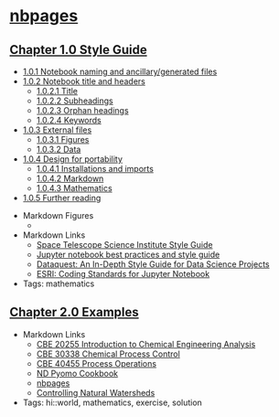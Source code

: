 # [nbpages](https://jckantor.github.io/nbpages)


## [Chapter 1.0 Style Guide](http://nbviewer.jupyter.org/github/jckantor/nbpages/blob/master/notebooks-dev/01.00-Style-Guide.ipynb)
- [1.0.1 Notebook naming and ancillary/generated files](http://nbviewer.jupyter.org/github/jckantor/nbpages/blob/master/notebooks-dev/01.00-Style-Guide.ipynb#1.0.1-Notebook-naming-and-ancillary/generated-files)
- [1.0.2 Notebook title and headers](http://nbviewer.jupyter.org/github/jckantor/nbpages/blob/master/notebooks-dev/01.00-Style-Guide.ipynb#1.0.2-Notebook-title-and-headers)
    - [1.0.2.1 Title](http://nbviewer.jupyter.org/github/jckantor/nbpages/blob/master/notebooks-dev/01.00-Style-Guide.ipynb#1.0.2.1-Title)
    - [1.0.2.2 Subheadings](http://nbviewer.jupyter.org/github/jckantor/nbpages/blob/master/notebooks-dev/01.00-Style-Guide.ipynb#1.0.2.2-Subheadings)
    - [1.0.2.3 Orphan headings](http://nbviewer.jupyter.org/github/jckantor/nbpages/blob/master/notebooks-dev/01.00-Style-Guide.ipynb#1.0.2.3-Orphan-headings)
    - [1.0.2.4 Keywords](http://nbviewer.jupyter.org/github/jckantor/nbpages/blob/master/notebooks-dev/01.00-Style-Guide.ipynb#1.0.2.4-Keywords)
- [1.0.3 External files](http://nbviewer.jupyter.org/github/jckantor/nbpages/blob/master/notebooks-dev/01.00-Style-Guide.ipynb#1.0.3-External-files)
    - [1.0.3.1 Figures](http://nbviewer.jupyter.org/github/jckantor/nbpages/blob/master/notebooks-dev/01.00-Style-Guide.ipynb#1.0.3.1-Figures)
    - [1.0.3.2 Data](http://nbviewer.jupyter.org/github/jckantor/nbpages/blob/master/notebooks-dev/01.00-Style-Guide.ipynb#1.0.3.2-Data)
- [1.0.4 Design for portability](http://nbviewer.jupyter.org/github/jckantor/nbpages/blob/master/notebooks-dev/01.00-Style-Guide.ipynb#1.0.4-Design-for-portability)
    - [1.0.4.1 Installations and imports](http://nbviewer.jupyter.org/github/jckantor/nbpages/blob/master/notebooks-dev/01.00-Style-Guide.ipynb#1.0.4.1-Installations-and-imports)
    - [1.0.4.2 Markdown](http://nbviewer.jupyter.org/github/jckantor/nbpages/blob/master/notebooks-dev/01.00-Style-Guide.ipynb#1.0.4.2-Markdown)
    - [1.0.4.3 Mathematics](http://nbviewer.jupyter.org/github/jckantor/nbpages/blob/master/notebooks-dev/01.00-Style-Guide.ipynb#1.0.4.3-Mathematics)
- [1.0.5 Further reading](http://nbviewer.jupyter.org/github/jckantor/nbpages/blob/master/notebooks-dev/01.00-Style-Guide.ipynb#1.0.5-Further-reading)
* Markdown Figures
    - []()
* Markdown Links
    - [Space Telescope Science Institute Style Guide](https://github.com/spacetelescope/style-guides/blob/master/guides/jupyter-notebooks.md)
    - [Jupyter notebook best practices and style guide](https://github.com/chrisvoncsefalvay/jupyter-best-practices)
    - [Dataquest: An In-Depth Style Guide for Data Science Projects](https://www.dataquest.io/blog/data-science-project-style-guide/)
    - [ESRI: Coding Standards for Jupyter Notebook](https://www.esri.com/about/newsroom/arcuser/coding-standards-for-jupyter-notebook/)
* Tags: mathematics


## [Chapter 2.0 Examples](http://nbviewer.jupyter.org/github/jckantor/nbpages/blob/master/notebooks-dev/02.00-Examples.ipynb)
* Markdown Links
    - [CBE 20255 Introduction to Chemical Engineering Analysis](http://jckantor.github.io/CBE20255/)
    - [CBE 30338 Chemical Process Control](http://jckantor.github.io/CBE30338/)
    - [CBE 40455 Process Operations](http://jckantor.github.io/CBE40455/)
    - [ND Pyomo Cookbook](https://jckantor.github.io/ND-Pyomo-Cookbook/)
    - [nbpages](https://jckantor.github.io/nbpages/)
    - [Controlling Natural Watersheds](https://jckantor.github.io/Controlling-Natural-Watersheds/)
* Tags: hi::world, mathematics, exercise, solution
